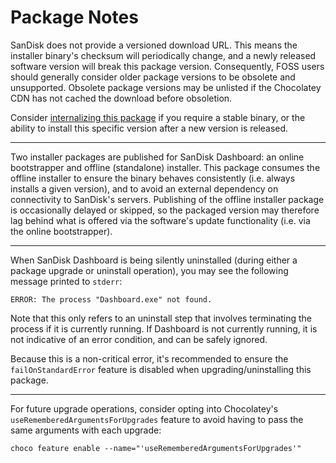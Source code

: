 # Package Notes

SanDisk does not provide a versioned download URL. This means the installer binary's checksum will periodically change, and a newly released software version will break this package version. Consequently, FOSS users should generally consider older package versions to be obsolete and unsupported. Obsolete package versions may be unlisted if the Chocolatey CDN has not cached the download before obsoletion.

Consider [internalizing this package](https://docs.chocolatey.org/en-us/guides/create/recompile-packages) if you require a stable binary, or the ability to install this specific version after a new version is released.

---

Two installer packages are published for SanDisk Dashboard: an online bootstrapper and offline (standalone) installer. This package consumes the offline installer to ensure the binary behaves consistently (i.e. always installs a given version), and to avoid an external dependency on connectivity to SanDisk's servers. Publishing of the offline installer package is occasionally delayed or skipped, so the packaged version may therefore lag behind what is offered via the software's update functionality (i.e. via the online bootstrapper).

---

When SanDisk Dashboard is being silently uninstalled (during either a package upgrade or uninstall operation), you may see the following message printed to `stderr`:

```shell
ERROR: The process "Dashboard.exe" not found.
```

Note that this only refers to an uninstall step that involves terminating the process if it is currently running. If Dashboard is not currently running, it is not indicative of an error condition, and can be safely ignored.

Because this is a non-critical error, it's recommended to ensure the `failOnStandardError` feature is disabled when upgrading/uninstalling this package.

---

For future upgrade operations, consider opting into Chocolatey's `useRememberedArgumentsForUpgrades` feature to avoid having to pass the same arguments with each upgrade:

```shell
choco feature enable --name="'useRememberedArgumentsForUpgrades'"
```
